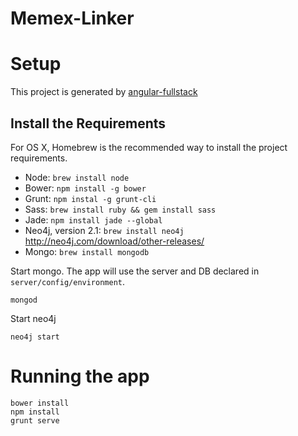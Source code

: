 # Memex-Linker

# Setup
This project is generated by [angular-fullstack](https://github.com/DaftMonk/generator-angular-fullstack)

## Install the Requirements
For OS X, Homebrew is the recommended way to install the project requirements.

- Node: `brew install node`
- Bower: `npm install -g bower`
- Grunt: `npm instal -g grunt-cli`
- Sass: `brew install ruby && gem install sass`
- Jade: `npm install jade --global`
- Neo4j, version 2.1: `brew install neo4j` http://neo4j.com/download/other-releases/
- Mongo: `brew install mongodb`

Start mongo. The app will use the server and DB declared in `server/config/environment`. 

```
mongod
```

Start neo4j

```
neo4j start
```

# Running the app

```
bower install
npm install
grunt serve
```

